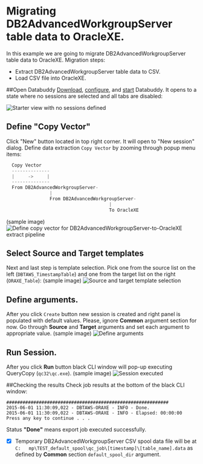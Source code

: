 
# Migrating DB2AdvancedWorkgroupServer table data to OracleXE.
In this example we are going to migrate DB2AdvancedWorkgroupServer table data to OracleXE.
Migration steps:
- Extract DB2AdvancedWorkgroupServer table data to CSV.
- Load CSV file into OracleXE.

##Open Databuddy
[Download](https://github.com/data-buddy/DataBuddy/releases/tag/v0.3.3), [configure](https://github.com/data-buddy/DataBuddy/blob/master/Docs/Configure_Databuddy0.3.3.md#configuration-for-mongdb), and [start](https://github.com/data-buddy/DataBuddy/blob/master/Docs/How_to_start_Databuddy.md) Databuddy. 
It opens to a state where no sessions are selected and all tabs are disabled:

![Starter view with no sessions defined](https://raw.githubusercontent.com/data-buddy/DataBuddy/master/screenshots/open_databuddy_no_sessions.png "Starter view with no sessions defined")

## Define "Copy Vector"
Click "New" button located in top right corner. It will open to "New session" dialog. 
Define data extraction `Copy Vector` by zooming through popup menu items:
```python
  Copy Vector
  --------------
  |     ->     |
  --------------
  From DB2AdvancedWorkgroupServer-
				|
				From DB2AdvancedWorkgroupServer-
									  |
									  To OracleXE
```  
(sample image)
![Define copy vector for DB2AdvancedWorkgroupServer-to-OracleXE extract pipeline](https://raw.githubusercontent.com/data-buddy/DataBuddy/master/screenshots/MongoDB/Define_copy_vector_for_Oracle12c-to-MongoDB_copy_pipeline.png "Define copy vector for DB2AdvancedWorkgroupServer-to-OracleXE copy pipeline.")

## Select Source and Target templates
Next and last step is template selection. Pick one from the source list on the left (`DBTAWS_TimestampTable`) and one from the target list on the right (`ORAXE_Table`):
(sample image)
![Source and target template selection](https://raw.githubusercontent.com/data-buddy/DataBuddy/master/screenshots/MongoDB/Copy_from_Oracle12c_to_MongoDB_Templates.png "Source and target template selection.")

## Define arguments.
After you click `Create` button new session is created and right panel is populated with default values.
Please, ignore __Common__ argument section for now. Go through __Source__ and __Target__ arguments and set each argument to appropriate value. 
(sample image)
![Define arguments](https://raw.githubusercontent.com/data-buddy/DataBuddy/master/screenshots/MongoDB/Oracle12c_to_MongoDB_Define_Arguments.png "Define arguments.")

## Run Session.
After you click __Run__ button black CLI window will pop-up executing QueryCopy (`qc32\qc.exe`).
(sample image)
![Session executed](https://raw.githubusercontent.com/data-buddy/DataBuddy/master/screenshots/MongoDB/Oracle12c_to_MongoDB_Copy_CLI_Window.png "Session executed.")


##Checking the results
Check job results at the bottom of the black CLI window:
```
############################################################
2015-06-01 11:30:09,022 - DBTAWS-ORAXE - INFO - Done.
2015-06-01 11:30:09,022 - DBTAWS-ORAXE - INFO - Elapsed: 00:00:00
Press any key to continue . . .
```
Status __"Done"__ means export job executed successfully. 
- [x] Temporary DB2AdvancedWorkgroupServer CSV spool data file will be at `C:	mp\TEST_default_spool\qc_job\[timestamp]\[table_name].data` as defined by __Common__ section `default_spool_dir` argument.

	